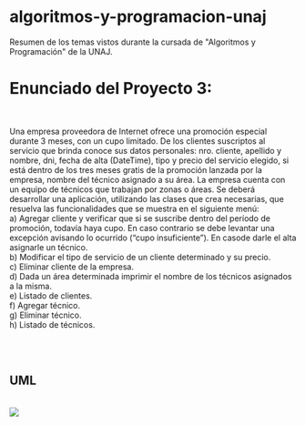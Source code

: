 # algoritmos-y-programacion-unaj
Resumen de los temas vistos durante la cursada de "Algoritmos y Programación" de la UNAJ.
<br>
<h1>Enunciado del Proyecto 3:</h1>
<br>
<p>Una empresa proveedora de Internet ofrece una promoción especial durante 3 meses, con un cupo limitado. De los clientes suscriptos al servicio que brinda conoce sus datos personales: nro. cliente, apellido y nombre, dni, fecha de alta (DateTime), tipo y precio del servicio elegido, si está dentro de los tres meses gratis de la promoción lanzada por la empresa, nombre del técnico asignado a su área. La empresa cuenta con un equipo de técnicos que trabajan por zonas o áreas. Se deberá desarrollar una aplicación, utilizando las clases que crea necesarias, que resuelva las funcionalidades que se muestra en el siguiente menú:<br>
a) Agregar cliente y verificar que si se suscribe dentro del período de promoción, todavía haya cupo. 
En caso contrario se debe levantar una excepción avisando lo ocurrido (“cupo insuficiente”). En casode darle el alta asignarle un técnico.<br>
b) Modificar el tipo de servicio de un cliente determinado y su precio.<br>
c) Eliminar cliente de la empresa.<br>
d) Dada un área determinada imprimir el nombre de los técnicos asignados a la misma.<br>
e) Listado de clientes.<br>
f) Agregar técnico.<br>
g) Eliminar técnico.<br>
h) Listado de técnicos.</p>
<br>
<br>
<h2>UML</h2>
<br>
<img src="https://imgur.com/wQFoGZp.png">
